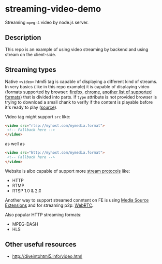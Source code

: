 # streaming-video-demo
Streaming `mpeg-4` video by node.js server.

## Description
This repo is an example of using video streaming by backend and using stream on the client-side.

## Streaming types

Native `<video>` html5 tag is capable of displaying a different kind of streams.
In very basics (like in this repo example) it is capable of displaying video (formats supported by browser: [firefox](https://developer.mozilla.org/en-US/docs/Web/Media/Formats/codecs_parameter), [chrome](https://www.chromium.org/audio-video), [another list of supported formats](http://www.html5videoplayer.net/html5video/html5-video-formats-codec/)) that is divided into parts.
If `type` attribute is not provided browser is trying to download a small chank to verify if the content is playable before it's ready to play ([source](https://www.sitepoint.com/using-html5-video-and-audio-in-modern-browsers/)).

Video tag might support `src` like:
```html
<video src="rtsp://myhost.com/mymedia.format">
 <!-- Fallback here -->
</video>
```
as well as
```html
<video src="http://myhost.com/mymedia.format">
 <!-- Fallback here -->
</video>
```

Website is albo capable of support more [stream protocols](https://developer.mozilla.org/en-US/docs/Web/Guide/Audio_and_video_delivery/Live_streaming_web_audio_and_video) like:
- HTTP
- RTMP
- RTSP 1.0 & 2.0

Another way to support streamed conntent on FE is using [Media Source Extensions](https://developer.mozilla.org/en-US/docs/Web/API/Media_Source_Extensions_API) and for streaming p2p: [WebRTC](https://webrtc.org/).

Also popular HTTP streaming formats:
- MPEG-DASH
- HLS

## Other useful resources
- http://diveintohtml5.info/video.html